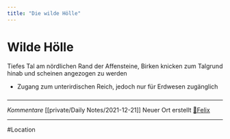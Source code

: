 ```yaml
---
title: "Die wilde Hölle"
---
```

# Wilde Hölle
Tiefes Tal am nördlichen Rand der Affensteine, Birken knicken zum Talgrund hinab und scheinen angezogen zu werden
- Zugang zum unterirdischen Reich, jedoch nur für Erdwesen zugänglich
#####
---
*Kommentare*
[[private/Daily Notes/2021-12-21]] Neuer Ort erstellt [🐨Felix](private/🐨Felix.md)

---
#Location